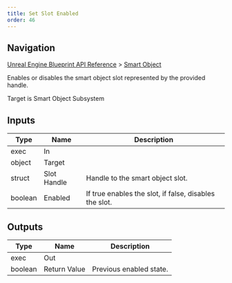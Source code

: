 ```yaml
---
title: Set Slot Enabled
order: 46
---
```

## Navigation

[Unreal Engine Blueprint API Reference](https://dev.epicgames.com/documentation/en-us/unreal-engine/BlueprintAPI) > [Smart Object](https://dev.epicgames.com/documentation/en-us/unreal-engine/BlueprintAPI/SmartObject)

Enables or disables the smart object slot represented by the provided handle.

Target is Smart Object Subsystem

## Inputs

| Type | Name | Description |
| --- | --- | --- |
| exec | In |  |
| object | Target |  |
| struct | Slot Handle | Handle to the smart object slot. |
| boolean | Enabled | If true enables the slot, if false, disables the slot. |

## Outputs

| Type | Name | Description |
| --- | --- | --- |
| exec | Out |  |
| boolean | Return Value | Previous enabled state. |
